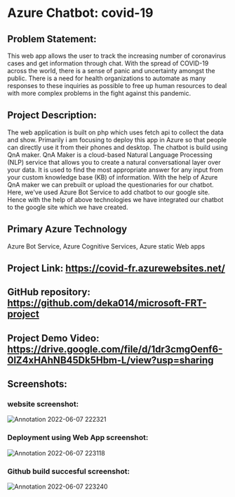 # Azure Chatbot: covid-19

## Problem Statement:

This web app allows the user to track the increasing number of coronavirus cases and get information through chat. With the spread of COVID-19 across the world, there is a sense of panic and uncertainty amongst the public. There is a need for health organizations to automate as many responses to these inquiries as possible to free up human resources to deal with more complex problems in the fight against this pandemic. 

## Project Description:



The web application is built on php which uses fetch api to collect the data and show. Primarily i am focusing to deploy this app in Azure so that people can directly use it from their phones and desktop. The chatbot is build using QnA maker. QnA Maker is a cloud-based Natural Language Processing (NLP) service that allows you to create a natural conversational layer over your data. It is used to find the most appropriate answer for any input from your custom knowledge base (KB) of information. With the help of Azure QnA maker we can prebuilt or upload the questionaries for our chatbot. Here, we've used Azure Bot Service to add chatbot to our google site. Hence with the help of above technologies we have integrated our chatbot to the google site which we have created.


## Primary Azure Technology

Azure Bot Service, Azure Cognitive Services, Azure static Web apps

## Project Link: https://covid-fr.azurewebsites.net/

##  GitHub repository: https://github.com/deka014/microsoft-FRT-project


## Project Demo Video: https://drive.google.com/file/d/1dr3cmgOenf6-0lZ4xHAhNB45Dk5Hbm-L/view?usp=sharing

## Screenshots:

### website screenshot:
![Annotation 2022-06-07 222321](https://user-images.githubusercontent.com/70725731/172440624-0277a186-f275-4bdd-98d7-6b9f6487cf0a.png)


### Deployment using Web App screenshot:

![Annotation 2022-06-07 223118](https://user-images.githubusercontent.com/70725731/172440503-36eb612c-e455-47cc-815d-54f53abb2045.png)


### Github build succesful screenshot:

![Annotation 2022-06-07 223240](https://user-images.githubusercontent.com/70725731/172440777-b0c4566e-e85d-4f93-ac8c-deb22df33f8d.png)





